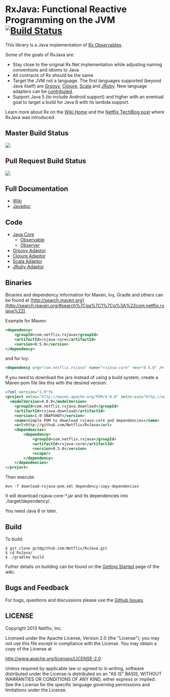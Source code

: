 # RxJava: Functional Reactive Programming on the JVM [![Build Status](https://secure.travis-ci.org/mairbek/RxJava.png)](http://travis-ci.org/mairbek/RxJava)

This library is a Java implementation of <a href="https://rx.codeplex.com">Rx Observables</a>.

Some of the goals of RxJava are:

- Stay close to the original Rx.Net implementation while adjusting naming conventions and idioms to Java
- All contracts of Rx should be the same
- Target the JVM not a language. The first languages supported (beyond Java itself) are 
<a href="https://github.com/Netflix/RxJava/tree/master/language-adaptors/rxjava-groovy">Groovy</a>, 
<a href="https://github.com/Netflix/RxJava/tree/master/language-adaptors/rxjava-clojure">Clojure</a>, 
<a href="https://github.com/Netflix/RxJava/tree/master/language-adaptors/rxjava-scala">Scala</a> 
and <a href="https://github.com/Netflix/RxJava/tree/master/language-adaptors/rxjava-jruby">JRuby</a>. 
New language adapters can be <a href="https://github.com/Netflix/RxJava/wiki/How-to-Contribute">contributed</a>.
- Support Java 5 (to include Android support) and higher with an eventual goal to target a build for Java 8 with its lambda support.

Learn more about Rx on the <a href="https://github.com/Netflix/RxJava/wiki">Wiki Home</a> and the <a href="http://techblog.netflix.com/2013/02/rxjava-netflix-api.html">Netflix TechBlog post</a> where RxJava was introduced.

## Master Build Status

<a href='https://netflixoss.ci.cloudbees.com/job/RxJava-master/'><img src='https://netflixoss.ci.cloudbees.com/job/RxJava-master/badge/icon'></a>

## Pull Request Build Status

<a href='https://netflixoss.ci.cloudbees.com/job/RxJava-pull-requests/'><img src='https://netflixoss.ci.cloudbees.com/job/RxJava-pull-requests/badge/icon'></a>

## Full Documentation

- [Wiki](https://github.com/Netflix/RxJava/wiki)
- <a href="http://netflix.github.com/RxJava/javadoc/">Javadoc</a>

## Code

- <a href="https://github.com/Netflix/RxJava/tree/master/rxjava-core">Java Core</a>   
  - <a href="https://github.com/Netflix/RxJava/tree/master/rxjava-core/src/main/java/rx/Observable.java">Observable</a>
  - <a href="https://github.com/Netflix/RxJava/tree/master/rxjava-core/src/main/java/rx/Observer.java">Observer</a>
- <a href="https://github.com/Netflix/RxJava/tree/master/language-adaptors/rxjava-groovy">Groovy Adaptor</a> 
- <a href="https://github.com/Netflix/RxJava/tree/master/language-adaptors/rxjava-clojure">Clojure Adaptor</a> 
- <a href="https://github.com/Netflix/RxJava/tree/master/language-adaptors/rxjava-scala">Scala Adaptor</a> 
- <a href="https://github.com/Netflix/RxJava/tree/master/language-adaptors/rxjava-jruby">JRuby Adaptor</a>   

## Binaries

Binaries and dependency information for Maven, Ivy, Gradle and others can be found at [http://search.maven.org](http://search.maven.org/#search%7Cga%7C1%7Cg%3A%22com.netflix.rxjava%22).

Example for Maven:

```xml
<dependency>
    <groupId>com.netflix.rxjava</groupId>
    <artifactId>rxjava-core</artifactId>
    <version>0.5.0</version>
</dependency>
```
and for Ivy:

```xml
<dependency org="com.netflix.rxjava" name="rxjava-core" rev="0.5.0" />
```

If you need to download the jars instead of using a build system, create a Maven pom file like this with the desired version:

```xml
<?xml version="1.0"?>
<project xmlns="http://maven.apache.org/POM/4.0.0" xmlns:xsi="http://www.w3.org/2001/XMLSchema-instance" xsi:schemaLocation="http://maven.apache.org/POM/4.0.0 http://maven.apache.org/xsd/maven-4.0.0.xsd">
  <modelVersion>4.0.0</modelVersion>
	<groupId>com.netflix.rxjava.download</groupId>
	<artifactId>rxjava-download</artifactId>
	<version>1.0-SNAPSHOT</version>
	<name>Simple POM to download rxjava-core and dependencies</name>
	<url>http://github.com/Netflix/RxJava</url>
	<dependencies>
		<dependency>
			<groupId>com.netflix.rxjava</groupId>
			<artifactId>rxjava-core</artifactId>
			<version>0.5.0</version>
			<scope/>
		</dependency>
	</dependencies>
</project>
```

Then execute:

```
mvn -f download-rxjava-pom.xml dependency:copy-dependencies
```

It will download rxjava-core-*.jar and its dependencies into ./target/dependency/.

You need Java 6 or later.

## Build

To build:

```
$ git clone git@github.com:Netflix/RxJava.git
$ cd RxJava/
$ ./gradlew build
```

Futher details on building can be found on the [Getting Started](https://github.com/Netflix/RxJava/wiki/Getting-Started) page of the wiki.

## Bugs and Feedback

For bugs, questions and discussions please use the [Github Issues](https://github.com/Netflix/RxJava/issues).

 
## LICENSE

Copyright 2013 Netflix, Inc.

Licensed under the Apache License, Version 2.0 (the "License");
you may not use this file except in compliance with the License.
You may obtain a copy of the License at

<http://www.apache.org/licenses/LICENSE-2.0>

Unless required by applicable law or agreed to in writing, software
distributed under the License is distributed on an "AS IS" BASIS,
WITHOUT WARRANTIES OR CONDITIONS OF ANY KIND, either express or implied.
See the License for the specific language governing permissions and
limitations under the License.
